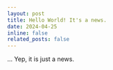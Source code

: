 ```yaml
---
layout: post
title: Hello World! It's a news. 
date: 2024-04-25
inline: false
related_posts: false
---
```


... Yep, it is just a news.